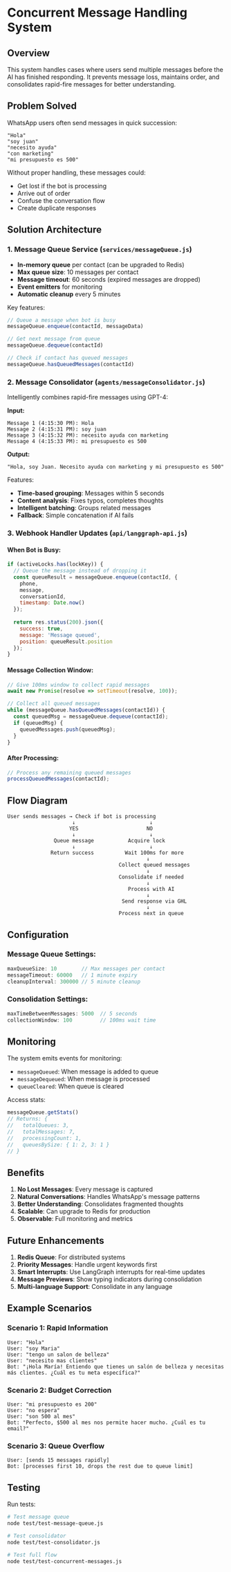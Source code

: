 # Concurrent Message Handling System

## Overview
This system handles cases where users send multiple messages before the AI has finished responding. It prevents message loss, maintains order, and consolidates rapid-fire messages for better understanding.

## Problem Solved
WhatsApp users often send messages in quick succession:
```
"Hola"
"soy juan"
"necesito ayuda"
"con marketing"
"mi presupuesto es 500"
```

Without proper handling, these messages could:
- Get lost if the bot is processing
- Arrive out of order
- Confuse the conversation flow
- Create duplicate responses

## Solution Architecture

### 1. Message Queue Service (`services/messageQueue.js`)
- **In-memory queue** per contact (can be upgraded to Redis)
- **Max queue size**: 10 messages per contact
- **Message timeout**: 60 seconds (expired messages are dropped)
- **Event emitters** for monitoring
- **Automatic cleanup** every 5 minutes

Key features:
```javascript
// Queue a message when bot is busy
messageQueue.enqueue(contactId, messageData)

// Get next message from queue
messageQueue.dequeue(contactId)

// Check if contact has queued messages
messageQueue.hasQueuedMessages(contactId)
```

### 2. Message Consolidator (`agents/messageConsolidator.js`)
Intelligently combines rapid-fire messages using GPT-4:

**Input:**
```
Message 1 (4:15:30 PM): Hola
Message 2 (4:15:31 PM): soy juan
Message 3 (4:15:32 PM): necesito ayuda con marketing
Message 4 (4:15:33 PM): mi presupuesto es 500
```

**Output:**
```
"Hola, soy Juan. Necesito ayuda con marketing y mi presupuesto es 500"
```

Features:
- **Time-based grouping**: Messages within 5 seconds
- **Content analysis**: Fixes typos, completes thoughts
- **Intelligent batching**: Groups related messages
- **Fallback**: Simple concatenation if AI fails

### 3. Webhook Handler Updates (`api/langgraph-api.js`)

#### When Bot is Busy:
```javascript
if (activeLocks.has(lockKey)) {
  // Queue the message instead of dropping it
  const queueResult = messageQueue.enqueue(contactId, {
    phone,
    message,
    conversationId,
    timestamp: Date.now()
  });
  
  return res.status(200).json({ 
    success: true,
    message: 'Message queued',
    position: queueResult.position
  });
}
```

#### Message Collection Window:
```javascript
// Give 100ms window to collect rapid messages
await new Promise(resolve => setTimeout(resolve, 100));

// Collect all queued messages
while (messageQueue.hasQueuedMessages(contactId)) {
  const queuedMsg = messageQueue.dequeue(contactId);
  if (queuedMsg) {
    queuedMessages.push(queuedMsg);
  }
}
```

#### After Processing:
```javascript
// Process any remaining queued messages
processQueuedMessages(contactId);
```

## Flow Diagram

```
User sends messages → Check if bot is processing
                     ↓                        ↓
                    YES                      NO
                     ↓                        ↓
               Queue message           Acquire lock
                     ↓                        ↓
              Return success          Wait 100ms for more
                                             ↓
                                    Collect queued messages
                                             ↓
                                    Consolidate if needed
                                             ↓
                                       Process with AI
                                             ↓
                                     Send response via GHL
                                             ↓
                                    Process next in queue
```

## Configuration

### Message Queue Settings:
```javascript
maxQueueSize: 10        // Max messages per contact
messageTimeout: 60000   // 1 minute expiry
cleanupInterval: 300000 // 5 minute cleanup
```

### Consolidation Settings:
```javascript
maxTimeBetweenMessages: 5000  // 5 seconds
collectionWindow: 100         // 100ms wait time
```

## Monitoring

The system emits events for monitoring:
- `messageQueued`: When message is added to queue
- `messageDequeued`: When message is processed
- `queueCleared`: When queue is cleared

Access stats:
```javascript
messageQueue.getStats()
// Returns: {
//   totalQueues: 3,
//   totalMessages: 7,
//   processingCount: 1,
//   queuesBySize: { 1: 2, 3: 1 }
// }
```

## Benefits

1. **No Lost Messages**: Every message is captured
2. **Natural Conversations**: Handles WhatsApp's message patterns
3. **Better Understanding**: Consolidates fragmented thoughts
4. **Scalable**: Can upgrade to Redis for production
5. **Observable**: Full monitoring and metrics

## Future Enhancements

1. **Redis Queue**: For distributed systems
2. **Priority Messages**: Handle urgent keywords first
3. **Smart Interrupts**: Use LangGraph interrupts for real-time updates
4. **Message Previews**: Show typing indicators during consolidation
5. **Multi-language Support**: Consolidate in any language

## Example Scenarios

### Scenario 1: Rapid Information
```
User: "Hola"
User: "soy Maria"
User: "tengo un salon de belleza"
User: "necesito mas clientes"
Bot: "¡Hola María! Entiendo que tienes un salón de belleza y necesitas más clientes. ¿Cuál es tu meta específica?"
```

### Scenario 2: Budget Correction
```
User: "mi presupuesto es 200"
User: "no espera"
User: "son 500 al mes"
Bot: "Perfecto, $500 al mes nos permite hacer mucho. ¿Cuál es tu email?"
```

### Scenario 3: Queue Overflow
```
User: [sends 15 messages rapidly]
Bot: [processes first 10, drops the rest due to queue limit]
```

## Testing

Run tests:
```bash
# Test message queue
node test/test-message-queue.js

# Test consolidator
node test/test-consolidator.js

# Test full flow
node test/test-concurrent-messages.js
```